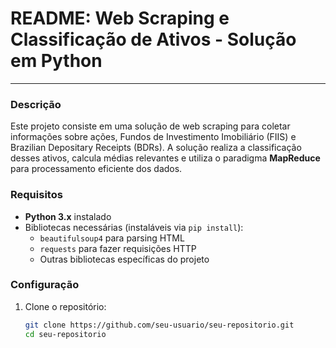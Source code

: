 # README: Web Scraping e Classificação de Ativos - Solução em Python

---

### Descrição

Este projeto consiste em uma solução de web scraping para coletar informações sobre ações, Fundos de Investimento Imobiliário (FIIS) e Brazilian Depositary Receipts (BDRs). A solução realiza a classificação desses ativos, calcula médias relevantes e utiliza o paradigma **MapReduce** para processamento eficiente dos dados.

### Requisitos

- **Python 3.x** instalado
- Bibliotecas necessárias (instaláveis via `pip install`):
  - `beautifulsoup4` para parsing HTML
  - `requests` para fazer requisições HTTP
  - Outras bibliotecas específicas do projeto

### Configuração

1. Clone o repositório:

   ```bash
   git clone https://github.com/seu-usuario/seu-repositorio.git
   cd seu-repositorio
   ```
